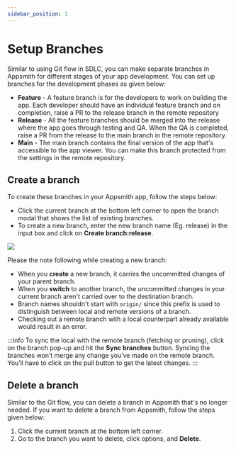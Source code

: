 ```yaml
---
sidebar_position: 1
---
```

# Setup Branches

Similar to using Git flow in SDLC, you can make separate branches in Appsmith for different stages of your app development. You can set up branches for the development phases as given below:

- **Feature** - A feature branch is for the developers to work on building the app. Each developer should have an individual feature branch and on completion, raise a PR to the release branch in the remote repository
- **Release** - All the feature branches should be merged into the release where the app goes through testing and QA. When the QA is completed, raise a PR from the release to the main branch in the remote repository.
- **Main** - The main branch contains the final version of the app that's accessible to the app viewer. You can make this branch protected from the settings in the remote repository.

## Create a branch

To create these branches in your Appsmith app, follow the steps below:

* Click the current branch at the bottom left corner to open the branch modal that shows the list of existing branches.
* To create a new branch, enter the new branch name (Eg. release) in the input box and click on **Create branch:release**.

![](/img/create_branch.gif)

Please the note following while creating a new branch:

* When you **create** a new branch, it carries the uncommitted changes of your parent branch. 
* When you **switch** to another branch, the uncommitted changes in your current branch aren't carried over to the destination branch.
* Branch names shouldn't start with `origin/` since this prefix is used to distinguish between local and remote versions of a branch.
* Checking out a remote branch with a local counterpart already available would result in an error.

:::info
To sync the local with the remote branch (fetching or pruning), click on the branch pop-up and hit the **Sync branches** button. Syncing the branches won’t merge any change you’ve made on the remote branch. You’ll have to click on the pull button to get the latest changes.
:::

## Delete a branch

Similar to the Git flow, you can delete a branch in Appsmith that's no longer needed. If you want to delete a branch from Appsmith, follow the steps given below:

1. Click the current branch at the bottom left corner.
2. Go to the branch you want to delete, click options, and **Delete**.
